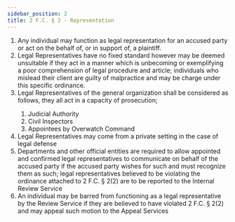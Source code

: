 ```yaml
---
sidebar_position: 2
title: 2 F.C. § 2 - Representation
---
```


<ol>
	<li>Any individual may function as legal representation for an accused party or act on the behalf of, or in support of, a plaintiff.</li>
	<li>Legal Representatives have no fixed standard however may be deemed unsuitable if they act in a manner which is unbecoming or exemplifying a poor comprehension of legal procedure and article; individuals who mislead their client are guilty of malpractice and may be charge under this specific ordinance.</li>
	<li>Legal Representatives of the general organization shall be considered as follows, they all act in a capacity of prosecution;</li>
	<ol style={{'list-style' : 'lower-alpha'}}>
		<li>Judicial Authority</li>
		<li>Civil Inspectors</li>
		<li>Appointees by Overwatch Command</li>
	</ol>
	<li>Legal Representatives may come from a private setting in the case of legal defense</li>
	<li>Departments and other official entities are required to allow appointed and confirmed legal representatives to communicate on behalf of the accused party if the accused party wishes for such and must recognize them as such; legal representatives believed to be violating the ordinance attached to 2 F.C. § 2(2) are to be reported to the Internal Review Service</li>
	<li>An individual may be barred from functioning as a legal representative by the Review Service if they are believed to have violated 2 F.C. § 2(2) and may appeal such motion to the Appeal Services</li>
</ol>